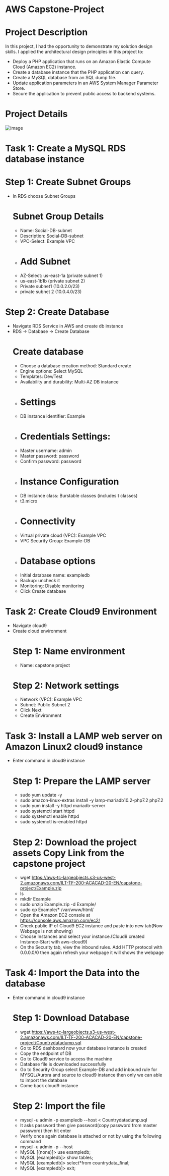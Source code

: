 # AWS Capstone-Project
# Project Description
In this project, I had the opportunity to demonstrate my solution design skills.
I applied the architectural design principles in this project to:
- Deploy a PHP application that runs on an Amazon Elastic Compute Cloud (Amazon EC2) instance.
- Create a database instance that the PHP application can query.
- Create a MySQL database from an SQL dump file.
- Update application parameters in an AWS System Manager Parameter Store.
- Secure the application to prevent public access to backend systems.
# Project Details
![image](https://github.com/moussa-sanou/Capstone-Project/assets/58495791/ed9283c3-3f60-45d1-807b-e38d249cd34c)
# Task 1: Create a MySQL RDS database instance
# Step 1: Create Subnet Groups
- In RDS choose Subnet Groups
    # Subnet Group Details
  - Name: Social-DB-subnet
  - Description: Social-DB-subnet
  - VPC-Select: Example VPC
  - # Add Subnet
  - AZ-Select: us-east-1a (private subnet 1)
  - us-east-1b1b (private subnet 2)
  - Private subnet1 (10.0.2.0/23)
  - private subnet 2 (10.0.4.0/23)
# Step 2: Create Database
- Navigate RDS Service in AWS and create db instance
- RDS -> Database -> Create Database
    # Create database
  - Choose a database creation method: Standard create
  - Engine options: Select MySQL
  - Templates: Dev/Test
  - Availability and durability: Multi-AZ DB instance
  - # Settings
  - DB instance identifier: Example
  - # Credentials Settings:
  - Master username: admin
  - Master password: password
  - Confirm password: password
  - # Instance Configuration
  - DB instance class: Burstable classes (includes t classes)
  - t3.micro
  - # Connectivity
  - Virtual private cloud (VPC): Example VPC
  - VPC Security Group: Example-DB
  - # Database options
  - Initial database name: exampledb
  - Backup: uncheck it
  - Monitoring: Disable monitoring
  - Click Create database
# Task 2: Create Cloud9 Environment
- Navigate cloud9
- Create cloud environment
    # Step 1: Name environment
  - Name: capstone project
   # Step 2: Network settings
  - Network (VPC): Example VPC
  - Subnet: Public Subnet 2
  - Click Next
  - Create Environment
# Task 3: Install a LAMP web server on Amazon Linux2 cloud9 instance
- Enter command in cloud9 instance 
    # Step 1: Prepare the LAMP server
  - sudo yum update -y
  - sudo amazon-linux-extras install -y lamp-mariadb10.2-php7.2 php7.2
  - sudo yum install -y httpd mariadb-server
  - sudo systemctl start httpd
  - sudo systemctl enable httpd
  - sudo systemctl is-enabled httpd
   # Step 2: Download the project assets Copy Link from the capstone project
  - wget https://aws-tc-largeobjects.s3-us-west-2.amazonaws.com/ILT-TF-200-ACACAD-20-EN/capstone-project/Example.zip
  - ls
  - mkdir Example
  - sudo unzip Example.zip -d Example/
  - sudo cp Example/* /var/www/html/
  - Open the Amazon EC2 console at https://console.aws.amazon.com/ec2/
  - Check public IP of Cloud9 EC2 instance and paste into new tab(Now Webpage is not showing)
  - Choose Instances and select your instance.(Cloud9 created Instance-Start with aws-cloud9)
  - On the Security tab, view the inbound rules. Add HTTP protocol with 0.0.0.0/0 then again refresh your webpage it will shows the webpage
# Task 4: Import the Data into the database
- Enter command in cloud9 instance 
    # Step 1: Download Database
  - wget https://aws-tc-largeobjects.s3-us-west-2.amazonaws.com/ILT-TF-200-ACACAD-20-EN/capstone-project/Countrydatadump.sql
  - Go to RDS dashboard now your database instance is created
  - Copy the endpoint of DB
  - Go to Cloud9 service to access the machine
  - Database file is downloaded successfully
  - Go to Security Group select Example-DB and add inbound rule for MYSQL/Aurora and source to cloud9 instance then only we can able to import the database
  - Come back cloud9 instance
   # Step 2: Import the file
  - mysql -u admin -p exampledb --host <rds-endpoint> < Countrydatadump.sql
  - It asks password then give password(copy password from master password) then hit enter
  - Verify once again database is attached or not by using the following command
  - mysql -u admin -p --host <endpoint> 
  - MySQL [(none)]>  use exampledb;
  - MySQL [exampledb]> show tables;
  - MySQL [exampledb]> select*from countrydata_final;
  - MySQL [exampledb]> exit;
 

       
      

      
  
    
    
    
    
     
    
    


